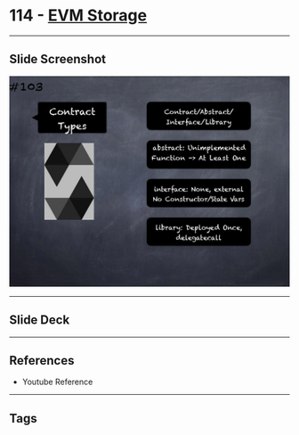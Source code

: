 # 114 - [EVM Storage](EVM%20Storage.md)


___
## Slide Screenshot
![114.png](../images/solidity201/114.png)
___
## Slide Deck

___
## References
- Youtube Reference
___
## Tags